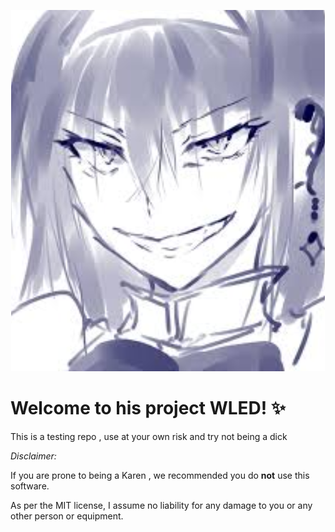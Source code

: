 <p align="center">
  <img src="/images/wled_logo_akemi.png">
  
  </p>

# Welcome to his project WLED! ✨

This is a testing repo , use at your own risk and try not being a dick 


*Disclaimer:*   

If you are prone to being a  Karen , we recommended you do **not** use this software.  


As per the MIT license, I assume no liability for any damage to you or any other person or equipment.  

